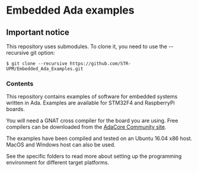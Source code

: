 # Embedded Ada examples

## Important notice

This repository uses submodules. To clone it, you need to use the --recursive git option:

```
$ git clone --recursive https://github.com/STR-UPM/Embedded_Ada_Examples.git
```

### Contents

This repository contains examples of software for embedded systems written in Ada. Examples are available for STM32F4 and RaspberryPi boards.

You will need a GNAT cross compiler for the board you are using. Free compilers can be downloaded from the [AdaCore Community site](https://www.adacore.com/community).

The examples have been compiled and tested on an Ubuntu 16.04 x86 host. MacOS and Windows host can also be used.

See the specific folders to read more about setting up the programming environment for different target platforms.


